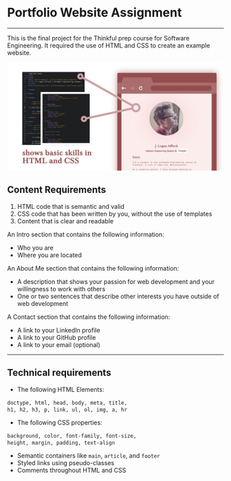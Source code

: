 # Portfolio Website Assignment
***

This is the final project for the Thinkful prep course for Software Engineering. It required the use of HTML and CSS to create an example website. 

![Image](/images/example.jpg)

## Content Requirements

1. HTML code that is semantic and valid
2. CSS code that has been written by you, without the use of templates
3. Content that is clear and readable

An Intro section that contains the following information:

* Who you are
* Where you are located

An About Me section that contains the following information:

* A description that shows your passion for web development and your willingness to work with others
* One or two sentences that describe other interests you have outside of web development

A Contact section that contains the following information:
* A link to your LinkedIn profile
* A link to your GitHub profile
* A link to your email (optional)

***

## Technical requirements

* The following HTML Elements:
```
doctype, html, head, body, meta, title,
h1, h2, h3, p, link, ul, ol, img, a, hr
 ```
 
 * The following CSS properties:
 ```
 background, color, font-family, font-size,
 height, margin, padding, text-align
 ```
 
 * Semantic containers like `main`, `article`, and `footer`
 * Styled links using pseudo-classes
 * Comments throughout HTML and CSS
